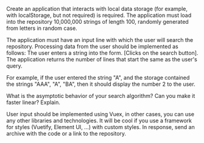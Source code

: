 Create an application that interacts with local data storage (for example, with localStorage, but not required) is required. The application must load into the repository 10,000,000 strings of length 100, randomly generated from letters in random case.

The application must have an input line with which the user will search the repository. Processing data from the user should be implemented as follows:
The user enters a string into the form.
[Clicks on the search button].
The application returns the number of lines that start the same as the user's query.

For example, if the user entered the string "A", and the storage contained the strings "AAA", "A", "BA", then it should display the number 2 to the user.

What is the asymptotic behavior of your search algorithm? Can you make it faster linear? Explain.

User input should be implemented using Vuex, in other cases, you can use any other libraries and technologies. It will be cool if you use a framework for styles (Vuetify, Element UI, ...) with custom styles. In response, send an archive with the code or a link to the repository.
